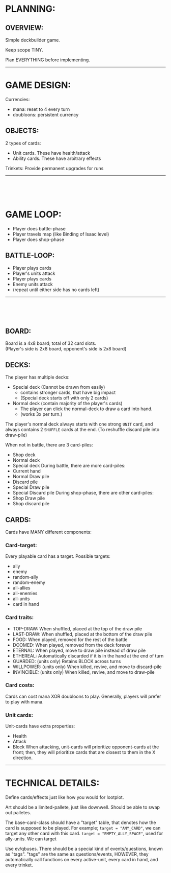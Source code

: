 
# PLANNING:

## OVERVIEW:
Simple deckbuilder game.

Keep scope TINY.

Plan EVERYTHING before implementing.


---

# GAME DESIGN:

Currencies:
- mana: reset to 4 every turn
- doubloons: persistent currency

## OBJECTS:
2 types of cards:
- Unit cards. These have health/attack
- Ability cards. These have arbitrary effects 

Trinkets:
Provide permanent upgrades for runs

----

<br/>
<br/>
<br/>

# GAME LOOP:
- Player does battle-phase
- Player travels map (like Binding of Isaac level)
- Player does shop-phase

## BATTLE-LOOP:
- Player plays cards
- Player's units attack
- Player plays cards
- Enemy units attack
- (repeat until either side has no cards left)

----

<br/>
<br/>
<br/>


## BOARD:
Board is a 4x8 board; total of 32 card slots.  
(Player's side is 2x8 board, opponent's side is 2x8 board)


## DECKS:
The player has multiple decks:
- Special deck (Cannot be drawn from easily)
    - contains stronger cards, that have big impact
    - (Special deck starts off with only 2 cards)
- Normal deck (contain majority of the player's cards)
    - The player can click the normal-deck to draw a card into hand.
    - (works 3x per turn.)

The player's normal deck always starts with one strong `UNIT` card,
and always contains 2 `SHUFFLE` cards at the end. (To reshuffle discard pile into draw-pile)

When not in battle, there are 3 card-piles:
- Shop deck
- Normal deck
- Special deck
During battle, there are more card-piles:
- Current hand
- Normal Draw pile
- Discard pile
- Special Draw pile
- Special Discard pile
During shop-phase, there are other card-piles:
- Shop Draw pile
- Shop discard pile



## CARDS:
Cards have MANY different components:

### Card-target:
Every playable card has a target.  Possible targets:
- ally
- enemy
- random-ally
- random-enemy
- all-allies
- all-enemies
- all-units
- card in hand

### Card traits:
- TOP-DRAW: When shuffled, placed at the top of the draw pile
- LAST-DRAW: When shuffled, placed at the bottom of the draw pile
- FOOD: When played, removed for the rest of the battle
- DOOMED: When played, removed from the deck forever
- ETERNAL: When played, move to draw pile instead of draw pile
- ETHEREAL: Automatically discarded if it is in the hand at the end of turn
- GUARDED: (units only) Retains BLOCK across turns
- WILLPOWER: (units only) When killed, revive, and move to discard-pile
- INVINCIBLE: (units only) When killed, revive, and move to draw-pile

### Card costs:
Cards can cost mana XOR doubloons to play.
Generally, players will prefer to play with mana.

### Unit cards:
Unit-cards have extra properties:
- Health
- Attack
- Block
When attacking, unit-cards will prioritize opponent-cards at the front;
then, they will prioritize cards that are closest to them in the X direction.

---

# TECHNICAL DETAILS:
Define cards/effects just like how you would for lootplot.

Art should be a limited-pallete, just like downwell.
Should be able to swap out palletes.

The base-card-class should have a "target" table, that denotes how the card is supposed to be played.
For example; `target = "ANY_CARD"`, we can target any other card with this card.
`target = "EMPTY_ALLY_SPACE"`, used for ally-units. We can target 

Use ev/qbuses.
There should be a special kind of events/questions, known as "tags".
"tags" are the same as questions/events, HOWEVER, they automatically call functions on every active-unit, every card in hand, and every trinket.

